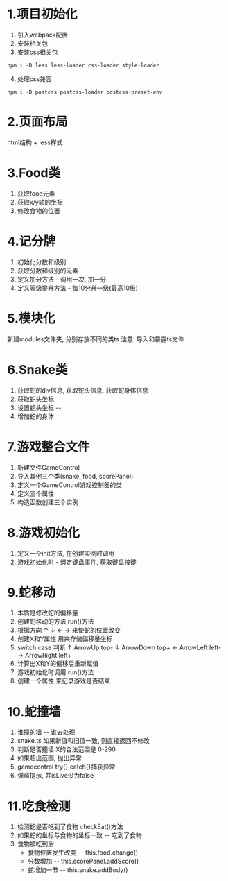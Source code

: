 # 1.项目初始化
1. 引入webpack配置
2. 安装相关包
3. 安装css相关包
```
npm i -D less less-loader css-loader style-loader
```
4. 处理css兼容
```
npm i -D postcss postcss-loader postcss-preset-env
```

# 2.页面布局
html结构 + less样式

# 3.Food类
1. 获取food元素
2. 获取x/y轴的坐标
3. 修改食物的位置

# 4.记分牌
1. 初始化分数和级别
2. 获取分数和级别的元素
3. 定义加分方法 - 调用一次, 加一分
4. 定义等级提升方法 - 每10分升一级(最高10级)

# 5.模块化
新建modules文件夹, 分别存放不同的类ts
注意: 导入和暴露ts文件

# 6.Snake类
1. 获取蛇的div信息, 获取蛇头信息, 获取蛇身体信息
2. 获取蛇头坐标
3. 设置蛇头坐标 -- 
4. 增加蛇的身体

# 7.游戏整合文件
1. 新建文件GameControl
2. 导入其他三个类(snake, food, scorePanel)
3. 定义一个GameControl游戏控制器的类
4. 定义三个属性
5. 构造函数创建三个实例

# 8.游戏初始化
1. 定义一个init方法, 在创建实例时调用
2. 游戏初始化时 - 绑定键盘事件, 获取键盘按键

# 9.蛇移动
1. 本质是修改蛇的偏移量
2. 创建蛇移动的方法 run()方法
3. 根据方向 ↑ ↓ ← → 来使蛇的位置改变
4. 创建X和Y属性 用来存储偏移量坐标
5. switch case 判断
   	↑ ArrowUp top-
		↓ ArrowDown top+
		← ArrowLeft left-
		→ ArrowRight left+
6. 计算出X和Y的偏移后重新赋值
7. 游戏初始化时调用	run()方法
8. 创建一个属性 来记录游戏是否结束
  
# 10.蛇撞墙
1. 谁撞的墙 -- 谁去处理
2. snake.ts 如果新值和旧值一致, 则直接返回不修改
3. 判断是否撞墙 X的合法范围是 0-290
4. 如果超出范围, 抛出异常
5. gamecontrol try{} catch{}捕获异常
6. 弹窗提示, 并isLive设为false

# 11.吃食检测
1. 检测蛇是否吃到了食物 checkEat()方法
2. 如果蛇的坐标与食物的坐标一致 -- 吃到了食物
3. 食物被吃到后
   - 食物位置发生改变 -- this.food.change()
   - 分数增加 -- this.scorePanel.addScore()
   - 蛇增加一节 -- this.snake.addBody()
